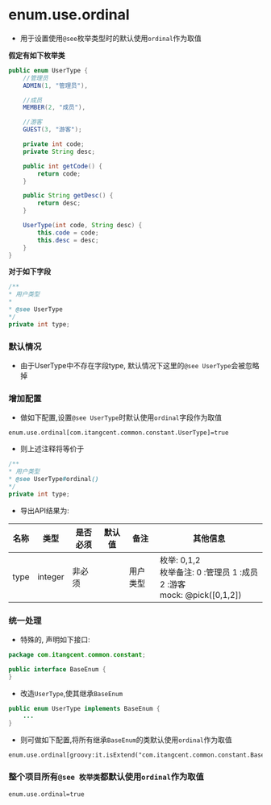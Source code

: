 # enum.use.ordinal

- 用于设置使用`@see`枚举类型时的默认使用`ordinal`作为取值


**假定有如下枚举类** 

```java
public enum UserType {
    //管理员
    ADMIN(1, "管理员"),

    //成员
    MEMBER(2, "成员"),

    //游客
    GUEST(3, "游客");

    private int code;
    private String desc;

    public int getCode() {
        return code;
    }

    public String getDesc() {
        return desc;
    }

    UserType(int code, String desc) {
        this.code = code;
        this.desc = desc;
    }
}
```

**对于如下字段**

```java
/**
* 用户类型
*
* @see UserType
*/
private int type;
```

### 默认情况

- 由于UserType中不存在字段type, 默认情况下这里的`@see UserType`会被忽略掉

### 增加配置

- 做如下配置,设置`@see UserType`时默认使用`ordinal`字段作为取值

```properties
enum.use.ordinal[com.itangcent.common.constant.UserType]=true
```

- 则上述注释将等价于

```java
/**
* 用户类型
* @see UserType#ordinal()
*/
private int type;
```

- 导出API结果为:

| 名称 | 类型 | 是否必须 | 默认值 | 备注 | 其他信息 |
| --- | --- | --- | --- | --- | --- |
| type | integer | 非必须 | | 用户类型 | 枚举: 0,1,2<br>枚举备注: 0 :管理员 1 :成员 2 :游客<br>mock: @pick([0,1,2])



### 统一处理

- 特殊的, 声明如下接口:

```java
package com.itangcent.common.constant;

public interface BaseEnum {
}
```

- 改造`UserType`,使其继承`BaseEnum`

```java
public enum UserType implements BaseEnum {
    ...
}
```

- 则可做如下配置,将所有继承`BaseEnum`的类默认使用`ordinal`作为取值

```properties
enum.use.ordinal[groovy:it.isExtend("com.itangcent.common.constant.BaseEnum")]=true
```

### 整个项目所有`@see 枚举类`都默认使用`ordinal`作为取值


```properties
enum.use.ordinal=true
```
